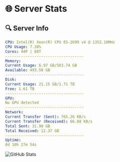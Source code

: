 # 🌐 Server Stats
## 🔍 Server Info
```yaml
CPU: Intel(R) Xeon(R) CPU E5-2699 v4 @ 1352.16MHz
CPU Usage: 7.30%
Cores: 44P | 88T
-----------------------------------
Memory:
Current Usage: 6.97 GB/503.74 GB
Available: 493.50 GB
-----------------------------------
Disk:
Current Usage: 21.15 GB/1.71 TB
Free: 1.61 TB
-----------------------------------
GPU:
No GPU detected
-----------------------------------
Network:
Current Transfer (Sent): 765.26 KB/s
Current Transfer (Received): 66.88 KB/s
Total Sent: 31.90 GB
Total Received: 12.37 GB
-----------------------------------
Uptime:
0d 10h 27m 54s
```
![GitHub Stats](https://img.shields.io/badge/Updated-2025-04-20_03:36:42-blue)